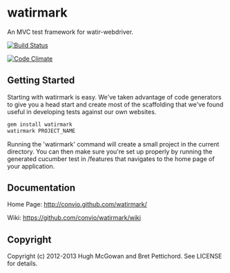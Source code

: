 watirmark
=========

An MVC test framework for watir-webdriver. 

[![Build Status](https://secure.travis-ci.org/watirmark/watirmark.png)](http://travis-ci.org/watirmark/watirmark)

[![Code Climate](https://codeclimate.com/badge.png)](https://codeclimate.com/github/watirmark/watirmark)

Getting Started
---

Starting with watirmark is easy. We've taken advantage of code generators to give you a head start and create most of the scaffolding that we've found useful in developing tests against our own websites.

```bash
gem install watirmark
watirmark PROJECT_NAME
```

Running the 'watirmark' command will create a small project in the current directory. You can then make sure you're set up properly by running the generated cucumber test in /features that navigates to the home page of your application.

Documentation
---

Home Page: <a href="http://convio.github.com/watirmark/">http://convio.github.com/watirmark/</a>

Wiki: <a href="https://github.com/convio/watirmark/wiki">https://github.com/convio/watirmark/wiki</a>


Copyright
---
Copyright (c) 2012-2013 Hugh McGowan and Bret Pettichord. See LICENSE for details.



